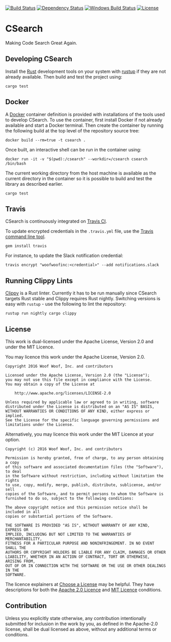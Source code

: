 [![Build Status](https://travis-ci.org/woofwoofinc/csearch.svg?branch=master)](https://travis-ci.org/woofwoofinc/csearch)
[![Dependency Status](https://dependencyci.com/github/woofwoofinc/csearch/badge)](https://dependencyci.com/github/woofwoofinc/csearch)
[![Windows Build Status](https://ci.appveyor.com/api/projects/status/nve0g5owu810pi4w/branch/master?svg=true)](https://ci.appveyor.com/project/passy/csearch)
[![License](https://img.shields.io/github/license/woofwoofinc/csearch.svg)](https://github.com/woofwoofinc/csearch/blob/master/LICENSE)


CSearch
=======
Making Code Search Great Again.


Developing CSearch
------------------
Install the [Rust] development tools on your system with [rustup] if they are
not already available. Then build and test the project using:

    cargo test

[Rust]: https://www.rust-lang.org
[rustup]: https://www.rustup.rs


Docker
------
A [Docker] container definition is provided with installations of the tools
used to develop CSearch. To use the container, first install Docker if not
already available and start a Docker terminal. Then create the container by
running the following build at the top level of the repository source tree:

    docker build --rm=true -t csearch .

[Docker]: http://docker.io

Once built, an interactive shell can be run in the container using:

    docker run -it -v "$(pwd):/csearch" --workdir=/csearch csearch /bin/bash

The current working directory from the host machine is available as the current
directory in the container so it is possible to build and test the library as
described earlier.

    cargo test


Travis
------
CSearch is continuously integrated on [Travis CI].

To update encrypted credentials in the `.travis.yml` file, use the
[Travis command line tool].

    gem install travis

For instance, to update the Slack notification credential:

    travis encrypt "woofwoofinc:<credential>" --add notifications.slack

[Travis CI]: https://travis-ci.org
[Travis command line tool]: https://docs.travis-ci.com/user/encryption-keys


Running Clippy Lints
--------------------
[Clippy] is a Rust linter. Currently it has to be run manually since CSearch
targets Rust stable and Clippy requires Rust nightly. Switching versions is
easy with `rustup` - use the following to lint the repository:

    rustup run nightly cargo clippy

[Clippy]: https://github.com/Manishearth/rust-clippy


License
-------
This work is dual-licensed under the Apache License, Version 2.0 and under the
MIT Licence.

You may licence this work under the Apache License, Version 2.0.

    Copyright 2016 Woof Woof, Inc. and contributors

    Licensed under the Apache License, Version 2.0 (the "License");
    you may not use this file except in compliance with the License.
    You may obtain a copy of the License at

        http://www.apache.org/licenses/LICENSE-2.0

    Unless required by applicable law or agreed to in writing, software
    distributed under the License is distributed on an "AS IS" BASIS,
    WITHOUT WARRANTIES OR CONDITIONS OF ANY KIND, either express or implied.
    See the License for the specific language governing permissions and
    limitations under the License.

Alternatively, you may licence this work under the MIT Licence at your option.

    Copyright (c) 2016 Woof Woof, Inc. and contributors
    
    Permission is hereby granted, free of charge, to any person obtaining a copy
    of this software and associated documentation files (the "Software"), to deal
    in the Software without restriction, including without limitation the rights
    to use, copy, modify, merge, publish, distribute, sublicense, and/or sell
    copies of the Software, and to permit persons to whom the Software is
    furnished to do so, subject to the following conditions:
    
    The above copyright notice and this permission notice shall be included in all
    copies or substantial portions of the Software.
    
    THE SOFTWARE IS PROVIDED "AS IS", WITHOUT WARRANTY OF ANY KIND, EXPRESS OR
    IMPLIED, INCLUDING BUT NOT LIMITED TO THE WARRANTIES OF MERCHANTABILITY,
    FITNESS FOR A PARTICULAR PURPOSE AND NONINFRINGEMENT. IN NO EVENT SHALL THE
    AUTHORS OR COPYRIGHT HOLDERS BE LIABLE FOR ANY CLAIM, DAMAGES OR OTHER
    LIABILITY, WHETHER IN AN ACTION OF CONTRACT, TORT OR OTHERWISE, ARISING FROM,
    OUT OF OR IN CONNECTION WITH THE SOFTWARE OR THE USE OR OTHER DEALINGS IN THE
    SOFTWARE.

The licence explainers at [Choose a License] may be helpful. They have 
descriptions for both the [Apache 2.0 Licence] and [MIT Licence] conditions.

[Choose a License]: http://choosealicense.com
[Apache 2.0 Licence]: http://choosealicense.com/licenses/apache-2.0/
[MIT Licence]: http://choosealicense.com/licenses/mit/


Contribution
------------
Unless you explicitly state otherwise, any contribution intentionally submitted
for inclusion in the work by you, as defined in the Apache-2.0 license, shall be
dual licensed as above, without any additional terms or conditions.
